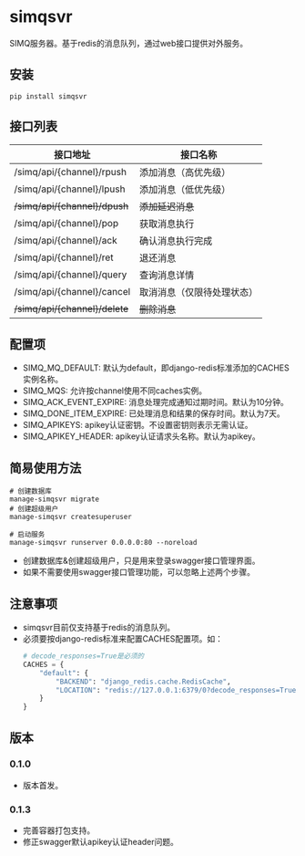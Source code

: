 # simqsvr

SIMQ服务器。基于redis的消息队列，通过web接口提供对外服务。

## 安装

```shell
pip install simqsvr
```

## 接口列表

接口地址 | 接口名称 |
-- | -- |
/simq/api/{channel}/rpush | 添加消息（高优先级） |
/simq/api/{channel}/lpush | 添加消息（低优先级） |
~~/simq/api/{channel}/dpush~~ | ~~添加延迟消息~~ |
/simq/api/{channel}/pop | 获取消息执行 |
/simq/api/{channel}/ack | 确认消息执行完成 |
/simq/api/{channel}/ret | 退还消息 |
/simq/api/{channel}/query | 查询消息详情 |
/simq/api/{channel}/cancel | 取消消息（仅限待处理状态） |
~~/simq/api/{channel}/delete~~ | ~~删除消息~~ |

## 配置项

- SIMQ_MQ_DEFAULT: 默认为default，即django-redis标准添加的CACHES实例名称。
- SIMQ_MQS: 允许按channel使用不同caches实例。
- SIMQ_ACK_EVENT_EXPIRE: 消息处理完成通知过期时间。默认为10分钟。
- SIMQ_DONE_ITEM_EXPIRE: 已处理消息和结果的保存时间。默认为7天。
- SIMQ_APIKEYS: apikey认证密钥。不设置密钥则表示无需认证。
- SIMQ_APIKEY_HEADER: apikey认证请求头名称。默认为apikey。

## 简易使用方法

```shell
# 创建数据库
manage-simqsvr migrate
# 创建超级用户
manage-simqsvr createsuperuser

# 启动服务
manage-simqsvr runserver 0.0.0.0:80 --noreload
```

- 创建数据库&创建超级用户，只是用来登录swagger接口管理界面。
- 如果不需要使用swagger接口管理功能，可以忽略上述两个步骤。

## 注意事项

- simqsvr目前仅支持基于redis的消息队列。
- 必须要按django-redis标准来配置CACHES配置项。如：
    ```python
    # decode_responses=True是必须的
    CACHES = {
        "default": {
            "BACKEND": "django_redis.cache.RedisCache",
            "LOCATION": "redis://127.0.0.1:6379/0?decode_responses=True",
        }
    }
    ```

## 版本

### 0.1.0

- 版本首发。

### 0.1.3

- 完善容器打包支持。
- 修正swagger默认apikey认证header问题。
